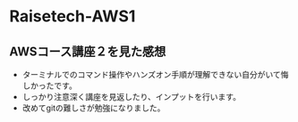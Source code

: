 # Raisetech-AWS1
## AWSコース講座２を見た感想

* ターミナルでのコマンド操作やハンズオン手順が理解できない自分がいて悔しかったです。
* しっかり注意深く講座を見返したり、インプットを行います。
* 改めてgitの難しさが勉強になりました。